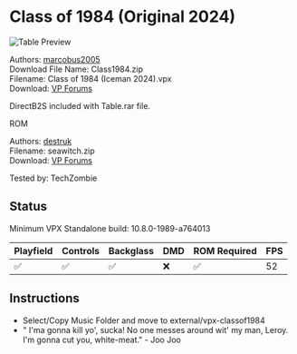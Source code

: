 # Class of 1984 (Original 2024)

![Table Preview](../../images/vpx-classof1984.png)

Authors: [marcobus2005](https://vpuniverse.com/profile/53087-marcobus2005/)  
Download File Name: Class1984.zip  
Filename: Class of 1984 (Iceman 2024).vpx  
Download: [VP Forums](https://vpuniverse.com/files/file/19146-class-of-1984-backglass-und-pup-version/)

DirectB2S included with Table.rar file. 

ROM 

Authors: [destruk](https://www.vpforums.org/index.php?showuser=5)  
Filename: seawitch.zip  
Download: [VP Forums](https://www.vpforums.org/index.php?app=downloads&showfile=742)

Tested by: TechZombie

## Status 

Minimum VPX Standalone build: 10.8.0-1989-a764013

| Playfield | Controls | Backglass | DMD | ROM Required | FPS | 
|-----------|----------|-----------|-----|--------------|-----|
| :white_check_mark: | :white_check_mark: | :white_check_mark: | :x: | :white_check_mark: | 52 |

## Instructions

- Select/Copy Music Folder and move to external/vpx-classof1984
- " I'ma gonna kill yo', sucka! No one messes around wit' my man, Leroy. I'm gonna cut you, white-meat." - Joo Joo

